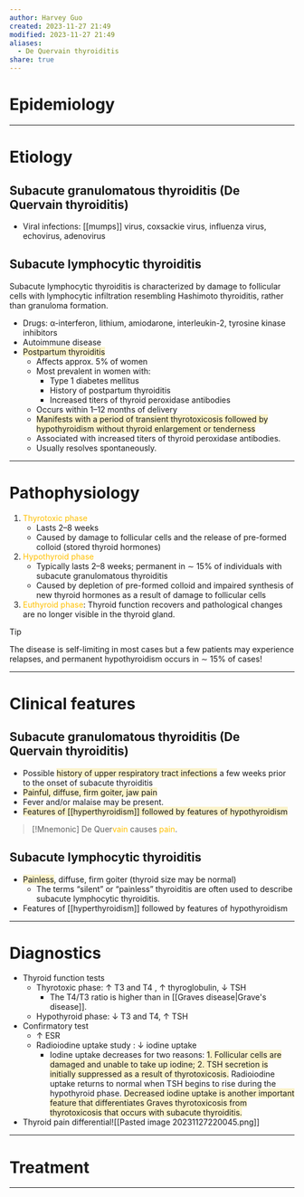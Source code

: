 ```yaml
---
author: Harvey Guo
created: 2023-11-27 21:49
modified: 2023-11-27 21:49
aliases:
  - De Quervain thyroiditis
share: true
---
```

# Epidemiology


---
# Etiology
## Subacute granulomatous thyroiditis (De Quervain thyroiditis)
- Viral infections: [[mumps]] virus, coxsackie virus, influenza virus, echovirus, adenovirus
## Subacute lymphocytic thyroiditis
Subacute lymphocytic thyroiditis is characterized by damage to follicular cells with lymphocytic infiltration resembling Hashimoto thyroiditis, rather than granuloma formation. 
- Drugs: α-interferon, lithium, amiodarone, interleukin-2, tyrosine kinase inhibitors
- Autoimmune disease 
- <span style="background:rgba(240, 200, 0, 0.2)">Postpartum thyroiditis</span>
	- Affects approx. 5% of women
	- Most prevalent in women with:
		- Type 1 diabetes mellitus
		- History of postpartum thyroiditis
		- Increased titers of thyroid peroxidase antibodies
	- Occurs within 1–12 months of delivery
	- <span style="background:rgba(240, 200, 0, 0.2)">Manifests with a period of transient thyrotoxicosis followed by hypothyroidism without thyroid enlargement or tenderness</span>
	- Associated with increased titers of thyroid peroxidase antibodies.
	- Usually resolves spontaneously.

---
# Pathophysiology
1. <font color="#ffc000">Thyrotoxic phase</font>
	- Lasts 2–8 weeks
	- Caused by damage to follicular cells and the release of pre-formed colloid (stored thyroid hormones)
2. <font color="#ffc000">Hypothyroid phase</font>
	- Typically lasts 2–8 weeks; permanent in ∼ 15% of individuals with subacute granulomatous thyroiditis 
	- Caused by depletion of pre-formed colloid and impaired synthesis of new thyroid hormones as a result of damage to follicular cells
3. <font color="#ffc000">Euthyroid phase</font>: Thyroid function recovers and pathological changes are no longer visible in the thyroid gland.
>[!tip] 
>The disease is self-limiting in most cases but a few patients may experience relapses, and permanent hypothyroidism occurs in ∼ 15% of cases!

---
# Clinical features
## Subacute granulomatous thyroiditis (De Quervain thyroiditis)
- Possible <span style="background:rgba(240, 200, 0, 0.2)">history of upper respiratory tract infections</span> a few weeks prior to the onset of subacute thyroiditis
- <span style="background:rgba(240, 200, 0, 0.2)">Painful, diffuse, firm goiter, jaw pain </span>
- Fever and/or malaise may be present.
- <span style="background:rgba(240, 200, 0, 0.2)">Features of [[hyperthyroidism]] followed by features of hypothyroidism</span>
>[!Mnemonic] 
>De Quer<font color="#ffc000">vain</font> causes <font color="#ffc000">pain</font>.

## Subacute lymphocytic thyroiditis
- <span style="background:rgba(240, 200, 0, 0.2)">Painless</span>, diffuse, firm goiter (thyroid size may be normal)
	- The terms “silent” or “painless” thyroiditis are often used to describe subacute lymphocytic thyroiditis.
- Features of [[hyperthyroidism]] followed by features of hypothyroidism


---
# Diagnostics
- Thyroid function tests 
	- Thyrotoxic phase: ↑ T3 and T4 , ↑ thyroglobulin, ↓ TSH
		- The T4/T3 ratio is higher than in [[Graves disease|Grave's disease]].
	- Hypothyroid phase: ↓ T3 and T4, ↑ TSH
- Confirmatory test
	- ↑ ESR 
	- Radioiodine uptake study : ↓ iodine uptake 
		- Iodine uptake decreases for two reasons: <span style="background:rgba(240, 200, 0, 0.2)">1. Follicular cells are damaged and unable to take up iodine; 2. TSH secretion is initially suppressed as a result of thyrotoxicosis.</span> Radioiodine uptake returns to normal when TSH begins to rise during the hypothyroid phase. <span style="background:rgba(240, 200, 0, 0.2)">Decreased iodine uptake is another important feature that differentiates Graves thyrotoxicosis from thyrotoxicosis that occurs with subacute thyroiditis.</span>
- Thyroid pain differential![[Pasted image 20231127220045.png]]

---
# Treatment


---
